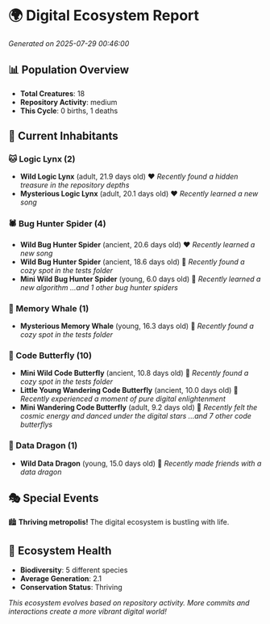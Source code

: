 # 🌍 Digital Ecosystem Report
*Generated on 2025-07-29 00:46:00*

## 📊 Population Overview
- **Total Creatures**: 18
- **Repository Activity**: medium
- **This Cycle**: 0 births, 1 deaths

## 👥 Current Inhabitants

### 🐱 Logic Lynx (2)
- **Wild Logic Lynx** (adult, 21.9 days old) ❤️
  *Recently found a hidden treasure in the repository depths*
- **Mysterious Logic Lynx** (adult, 20.1 days old) ❤️
  *Recently learned a new song*

### 🕷️ Bug Hunter Spider (4)
- **Wild Bug Hunter Spider** (ancient, 20.6 days old) ❤️
  *Recently learned a new song*
- **Wild Bug Hunter Spider** (ancient, 18.6 days old) 💛
  *Recently found a cozy spot in the tests folder*
- **Mini Wild Bug Hunter Spider** (young, 6.0 days old) 💚
  *Recently learned a new algorithm*
  *...and 1 other bug hunter spiders*

### 🐋 Memory Whale (1)
- **Mysterious Memory Whale** (young, 16.3 days old) 💚
  *Recently found a cozy spot in the tests folder*

### 🦋 Code Butterfly (10)
- **Mini Wild Code Butterfly** (ancient, 10.8 days old) 💛
  *Recently found a cozy spot in the tests folder*
- **Little Young Wandering Code Butterfly** (ancient, 10.0 days old) 💛
  *Recently experienced a moment of pure digital enlightenment*
- **Mini Wandering Code Butterfly** (adult, 9.2 days old) 💛
  *Recently felt the cosmic energy and danced under the digital stars*
  *...and 7 other code butterflys*

### 🐉 Data Dragon (1)
- **Wild Data Dragon** (young, 15.0 days old) 💚
  *Recently made friends with a data dragon*

## 🎭 Special Events

🏙️ **Thriving metropolis!** The digital ecosystem is bustling with life.

## 🔬 Ecosystem Health
- **Biodiversity**: 5 different species
- **Average Generation**: 2.1
- **Conservation Status**: Thriving

*This ecosystem evolves based on repository activity. More commits and interactions create a more vibrant digital world!*